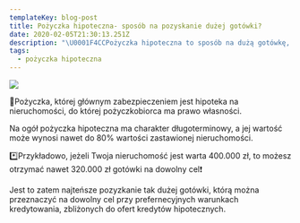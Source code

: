 ```yaml
---
templateKey: blog-post
title: Pożyczka hipoteczna- sposób na pozyskanie dużej gotówki?
date: 2020-02-05T21:30:13.251Z
description: "\U0001F4CCPożyczka hipoteczna to sposób na dużą gotówkę, którą możesz przeznaczyć na dowolny cel."
tags:
  - pożyczka hipoteczna
---
```



![](/img/kopia-kopia-kopia-kopia-every-flower-is-a-soul-blossomingin-nature.-—-kopia.png)

📍Pożyczka, której głównym zabezpieczeniem jest hipoteka na nieruchomości, do której pożyczkobiorca ma prawo własności.

Na ogół pożyczka hipoteczna ma charakter długoterminowy, a jej wartość może wynosi nawet do 80% wartości zastawionej nieruchomości.



\*️⃣Przykładowo, jeżeli Twoja nieruchomość jest warta 400.000 zł, to możesz otrzymać nawet 320.000 zł gotówki na dowolny cel❗️

Jest to zatem najteńsze pozyzkanie tak dużej gotówki, którą można przeznaczyć na dowolny cel przy prefernecyjnych warunkach kredytowania, zbliżonych do ofert kredytów hipotecznych.
